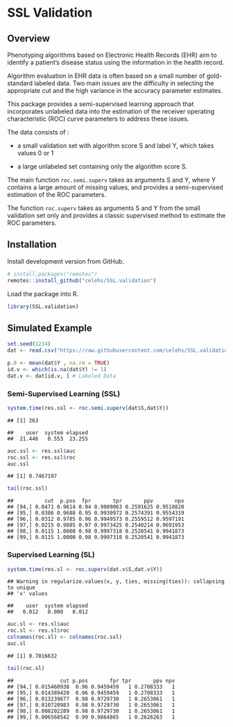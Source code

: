 SSL Validation
================

## Overview

Phenotyping algorithms based on Electronic Health Records (EHR) aim to
identify a patient’s disease status using the information in the health
record.

Algorithm evaluation in EHR data is often based on a small number of
gold-standard labeled data. Two main issues are the difficulty in
selecting the appropriate cut and the high variance in the accuracy
parameter estimates.

This package provides a semi-supervised learning approach that
incorporates unlabeled data into the estimation of the receiver
operating characteristic (ROC) curve parameters to address these issues.

The data consists of :

  - a small validation set with algorithm score S and label Y, which
    takes values 0 or 1

  - a large unlabeled set containing only the algorithm score S.

The main function `roc.semi.superv` takes as arguments S and Y, where Y
contains a large amount of missing values, and provides a
semi-supervised estimation of the ROC parameters.

The function `roc.superv` takes as arguments S and Y from the small
validation set only and provides a classic supervised method to estimate
the ROC parameters.

## Installation

Install development version from GitHub.

``` r
# install.packages("remotes")
remotes::install_github("celehs/SSL.validation")
```

Load the package into R.

``` r
library(SSL.validation)
```

## Simulated Example

``` r
set.seed(1234)
dat <- read.csv("https://raw.githubusercontent.com/celehs/SSL.validation/master/data-raw/data.csv")
```

``` r
p.0 <- mean(dat$Y , na.rm = TRUE)
id.v <- which(is.na(dat$Y) != 1)
dat.v <- dat[id.v, ] # Labeled Data 
```

### Semi-Supervised Learning (SSL)

``` r
system.time(res.ssl <- roc.semi.superv(dat$S,dat$Y))
```

    ## [1] 263

    ##    user  system elapsed 
    ##  21.446   0.553  23.255

``` r
auc.ssl <- res.ssl$auc
roc.ssl <- res.ssl$roc
auc.ssl
```

    ## [1] 0.7467197

``` r
tail(roc.ssl)
```

    ##          cut  p.pos  fpr       tpr       ppv       npv
    ## [94,] 0.0471 0.9614 0.94 0.9909063 0.2591625 0.9518820
    ## [95,] 0.0386 0.9688 0.95 0.9930972 0.2574391 0.9554319
    ## [96,] 0.0312 0.9785 0.96 0.9949573 0.2559512 0.9597191
    ## [97,] 0.0215 0.9885 0.97 0.9973425 0.2540214 0.9691953
    ## [98,] 0.0115 1.0000 0.98 0.9997318 0.2520541 0.9941873
    ## [99,] 0.0115 1.0000 0.98 0.9997318 0.2520541 0.9941873

### Supervised Learning (SL)

``` r
system.time(res.sl <- roc.superv(dat.v$S,dat.v$Y))
```

    ## Warning in regularize.values(x, y, ties, missing(ties)): collapsing to unique
    ## 'x' values

    ##    user  system elapsed 
    ##   0.012   0.000   0.012

``` r
auc.sl <- res.sl$auc
roc.sl <- res.sl$roc
colnames(roc.sl) <- colnames(roc.ssl)
auc.sl
```

    ## [1] 0.7016632

``` r
tail(roc.sl)
```

    ##               cut p.pos       fpr tpr       ppv npv
    ## [94,] 0.015460938  0.96 0.9459459   1 0.2708333   1
    ## [95,] 0.014389420  0.96 0.9459459   1 0.2708333   1
    ## [96,] 0.013239677  0.98 0.9729730   1 0.2653061   1
    ## [97,] 0.010720983  0.98 0.9729730   1 0.2653061   1
    ## [98,] 0.008202289  0.98 0.9729730   1 0.2653061   1
    ## [99,] 0.006568542  0.99 0.9864865   1 0.2626263   1
